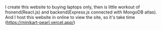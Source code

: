 I create this website to buying laptops only, then is little workout of fronend(React.js) and backend(Express.js connected with MongoDB atlas).
And I host this website in online to view the site, so it's take time (https://minikart-pearl.vercel.app/)
